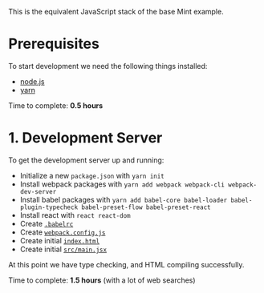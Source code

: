 This is the equivalent JavaScript stack of the base Mint example.

# Prerequisites
To start development we need the following things installed:

* [node.js](https://nodejs.org/en/)
* [yarn](https://yarnpkg.com/en/docs/install#debian-stable)

Time to complete: **0.5 hours**

# 1. Development Server

To get the development server up and running:

* Initialize a new `package.json` with `yarn init`
* Install webpack packages with
  `yarn add webpack webpack-cli webpack-dev-server`
* Install babel packages with
  `yarn add babel-core babel-loader babel-plugin-typecheck babel-preset-flow babel-preset-react`
* Install react with `react react-dom`
* Create [`.babelrc`](./.babelrc)
* Create [`webpack.config.js`](./webpack.config.js)
* Create initial [`index.html`](./index.html)
* Create initial [`src/main.jsx`](./src/main.jsx)

At this point we have type checking, and HTML compiling successfully.

Time to complete: **1.5 hours** (with a lot of web searches)
